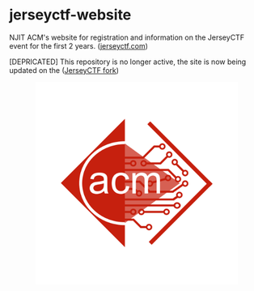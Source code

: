 
# jerseyctf-website


NJIT ACM's website for registration and information on the JerseyCTF event for the first 2 years. ([jerseyctf.com](https://jerseyctf.com/))

[DEPRICATED] This repository is no longer active, the site is now being updated on the ([JerseyCTF fork](https://github.com/jerseyctf/jerseyctf-website))

<!-- NJIT ACM LOGO -->
<p align="center">
    <img src="https://raw.githubusercontent.com/NJIT-ACM/NJIT-ACM/main/ACMLOGO.png" alt="NJIT ACM Logo" data-canonical-src="" width="400">
</p>
